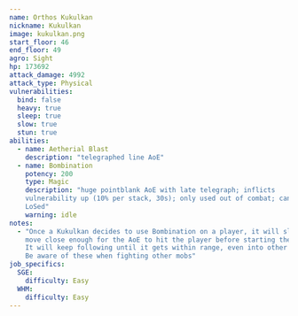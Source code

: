 ```yaml
---
name: Orthos Kukulkan
nickname: Kukulkan
image: kukulkan.png
start_floor: 46
end_floor: 49
agro: Sight
hp: 173692
attack_damage: 4992
attack_type: Physical
vulnerabilities:
  bind: false
  heavy: true
  sleep: true
  slow: true
  stun: true
abilities:
  - name: Aetherial Blast
    description: "telegraphed line AoE"
  - name: Bombination
    potency: 200
    type: Magic
    description: "huge pointblank AoE with late telegraph; inflicts
    vulnerability up (10% per stack, 30s); only used out of combat; can be
    LoSed"
    warning: idle
notes:
  - "Once a Kukulkan decides to use Bombination on a player, it will slowly
    move close enough for the AoE to hit the player before starting the cast.
    It will keep following until it gets within range, even into other rooms!
    Be aware of these when fighting other mobs"
job_specifics:
  SGE:
    difficulty: Easy
  WHM:
    difficulty: Easy
---
```


